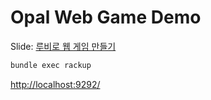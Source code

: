 # Opal Web Game Demo

Slide: [루비로 웹 게임 만들기](http://j.mp/2IFwvRn)

```bash
bundle exec rackup
```

<http://localhost:9292/>
